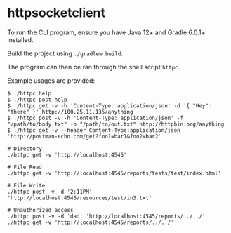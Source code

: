 # httpsocketclient

To run the CLI program, ensure you have Java 12+ and Gradle 6.0.1+ installed.

Build the project using `./gradlew build`.

The program can then be ran through the shell script `httpc`.

Example usages are provided:
```shell
$ ./httpc help
$ ./httpc post help
$ ./httpc get -v -h 'Content-Type: application/json' -d '{ "Hey": "there" }' http://100.25.11.135/anything
$ ./httpc post -v -h 'Content-Type: application/json' -f "/path/to/body.txt" -o "/path/to/out.txt" http://httpbin.org/anything
$ ./httpc get -v --header Content-Type:application/json 'http://postman-echo.com/get?foo1=bar1&foo2=bar2'
```

```shell
# Directory
./httpc get -v 'http://localhost:4545'

# File Read
./httpc get -v 'http://localhost:4545/reports/tests/test/index.html'

# File Write 
./httpc post -v -d '2:11PM' 'http://localhost:4545/resources/test/in3.txt'

# Unauthorized access
./httpc post -v -d 'dad' 'http://localhost:4545/reports/../../'
./httpc get -v 'http://localhost:4545/reports/../../'
```
